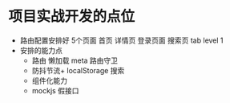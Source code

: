 # 项目实战开发的点位

- 路由配置安排好 5个页面
    首页 详情页 登录页面 搜索页 tab level 1  
- 安排的能力点
    - 路由 懒加载 meta 路由守卫
    - 防抖节流+ localStorage 搜索
    - 组件化能力
    - mockjs 假接口
